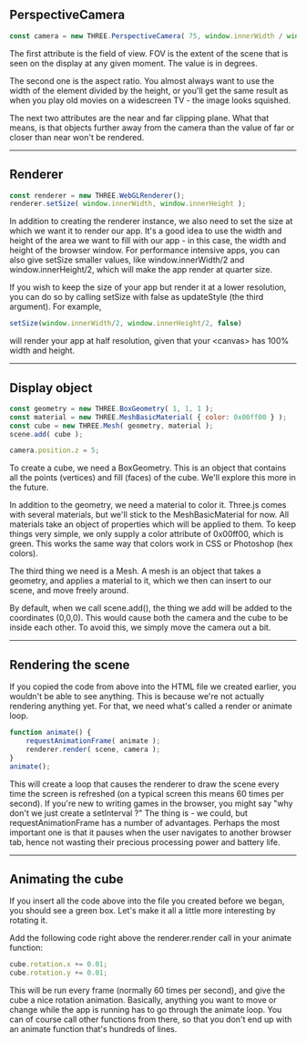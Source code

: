 ## PerspectiveCamera
```js
const camera = new THREE.PerspectiveCamera( 75, window.innerWidth / window.innerHeight, 0.1, 1000 )
```

The first attribute is the field of view. FOV is the extent of the scene that is seen on the display at any given moment. The value is in degrees.

The second one is the aspect ratio. You almost always want to use the width of the element divided by the height, or you'll get the same result as when you play old movies on a widescreen TV - the image looks squished.

The next two attributes are the near and far clipping plane. What that means, is that objects further away from the camera than the value of far or closer than near won't be rendered.

<hr/>

## Renderer
```js
const renderer = new THREE.WebGLRenderer();
renderer.setSize( window.innerWidth, window.innerHeight );
```
In addition to creating the renderer instance, we also need to set the size at which we want it to render our app. It's a good idea to use the width and height of the area we want to fill with our app - in this case, the width and height of the browser window. For performance intensive apps, you can also give setSize smaller values, like window.innerWidth/2 and window.innerHeight/2, which will make the app render at quarter size.

If you wish to keep the size of your app but render it at a lower resolution, you can do so by calling setSize with false as updateStyle (the third argument). For example, 
```js
setSize(window.innerWidth/2, window.innerHeight/2, false) 
```
will render your app at half resolution, given that your &lt;canvas&gt; has 100% width and height.

<hr/>

## Display object
```js
const geometry = new THREE.BoxGeometry( 1, 1, 1 );
const material = new THREE.MeshBasicMaterial( { color: 0x00ff00 } );
const cube = new THREE.Mesh( geometry, material );
scene.add( cube );

camera.position.z = 5;
```

To create a cube, we need a BoxGeometry. This is an object that contains all the points (vertices) and fill (faces) of the cube. We'll explore this more in the future.

In addition to the geometry, we need a material to color it. Three.js comes with several materials, but we'll stick to the MeshBasicMaterial for now. All materials take an object of properties which will be applied to them. To keep things very simple, we only supply a color attribute of 0x00ff00, which is green. This works the same way that colors work in CSS or Photoshop (hex colors).

The third thing we need is a Mesh. A mesh is an object that takes a geometry, and applies a material to it, which we then can insert to our scene, and move freely around.

By default, when we call scene.add(), the thing we add will be added to the coordinates (0,0,0). This would cause both the camera and the cube to be inside each other. To avoid this, we simply move the camera out a bit.

<hr/>

## Rendering the scene

If you copied the code from above into the HTML file we created earlier, you wouldn't be able to see anything. This is because we're not actually rendering anything yet. For that, we need what's called a render or animate loop.
```js
function animate() {
	requestAnimationFrame( animate );
	renderer.render( scene, camera );
}
animate();
```
This will create a loop that causes the renderer to draw the scene every time the screen is refreshed (on a typical screen this means 60 times per second). If you're new to writing games in the browser, you might say "why don't we just create a setInterval ?" The thing is - we could, but requestAnimationFrame has a number of advantages. Perhaps the most important one is that it pauses when the user navigates to another browser tab, hence not wasting their precious processing power and battery life.

<hr/>

## Animating the cube

If you insert all the code above into the file you created before we began, you should see a green box. Let's make it all a little more interesting by rotating it.

Add the following code right above the renderer.render call in your animate function:
```js
cube.rotation.x += 0.01;
cube.rotation.y += 0.01;
```
This will be run every frame (normally 60 times per second), and give the cube a nice rotation animation. Basically, anything you want to move or change while the app is running has to go through the animate loop. You can of course call other functions from there, so that you don't end up with an animate function that's hundreds of lines.